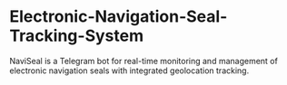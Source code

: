 # Electronic-Navigation-Seal-Tracking-System
NaviSeal is a Telegram bot for real-time monitoring and management of electronic navigation seals with integrated geolocation tracking.
